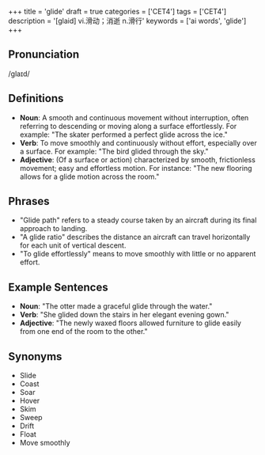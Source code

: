 +++
title = 'glide'
draft = true
categories = ['CET4']
tags = ['CET4']
description = '[glaid] vi.滑动；消逝 n.滑行'
keywords = ['ai words', 'glide']
+++

## Pronunciation
/ɡlaɪd/

## Definitions
- **Noun**: A smooth and continuous movement without interruption, often referring to descending or moving along a surface effortlessly. For example: "The skater performed a perfect glide across the ice."
- **Verb**: To move smoothly and continuously without effort, especially over a surface. For example: "The bird glided through the sky."
- **Adjective**: (Of a surface or action) characterized by smooth, frictionless movement; easy and effortless motion. For instance: "The new flooring allows for a glide motion across the room."

## Phrases
- "Glide path" refers to a steady course taken by an aircraft during its final approach to landing.
- "A glide ratio" describes the distance an aircraft can travel horizontally for each unit of vertical descent.
- "To glide effortlessly" means to move smoothly with little or no apparent effort.

## Example Sentences
- **Noun**: "The otter made a graceful glide through the water."
- **Verb**: "She glided down the stairs in her elegant evening gown."
- **Adjective**: "The newly waxed floors allowed furniture to glide easily from one end of the room to the other."

## Synonyms
- Slide
- Coast
- Soar
- Hover
- Skim
- Sweep
- Drift
- Float
- Move smoothly
